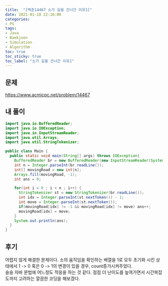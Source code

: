 ```yaml
---
title:  "[백준14467 소가 길을 건너간 이유1]"
date: 2021-01-18 22:16:00
categories:
- PS
tags:
- Java
- Baekjoon
- Simulation
- Algorithm
toc: true
toc_sticky: true
toc_label: "소가 길을 건너간 이유1"
---
```

## 문제
<https://www.acmicpc.net/problem/14467>

## 내 풀이
```java
import java.io.BufferedReader;
import java.io.IOException;
import java.io.InputStreamReader;
import java.util.Arrays;
import java.util.StringTokenizer;

public class Main {
  public static void main(String[] args) throws IOException{
    BufferedReader br = new BufferedReader(new InputStreamReader(System.in));
    int n = Integer.parseInt(br.readLine());
    int[] movingRoad = new int[n];
    Arrays.fill(movingRoad, -1);
    int ans = 0;

    for(int i = 0 ; i < n ; i++) {
      StringTokenizer st = new StringTokenizer(br.readLine());
      int idx = Integer.parseInt(st.nextToken()) - 1;
      int move = Integer.parseInt(st.nextToken());
      if(movingRoad[idx] != -1 && movingRoad[idx] != move) ans++;
      movingRoad[idx] = move;
    }
    System.out.println(ans);
  }
}
```
## 후기
어렵지 않게 해결한 문제이다. 소의 움직임을 확인하는 배열을 1로 모두 초기화 시킨 상태에서 1 -> 0 혹은 0 -> 1의 변경이 있을 경우, count증가시켜주었다.  
슬슬 자바 문법에 어느정도 적응을 하는 것 같다. 점점 더 난이도를 높여가면서 시간복잡도까지 고려하는 깔끔한 코딩을 해보겠다.